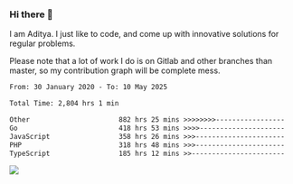 ### Hi there 👋

I am Aditya. I just like to code, and come up with innovative solutions for regular problems.

Please note that a lot of work I do is on Gitlab and other branches than master, so my contribution graph will be complete mess.

<!--START_SECTION:waka-->

```txt
From: 30 January 2020 - To: 10 May 2025

Total Time: 2,804 hrs 1 min

Other                      882 hrs 25 mins >>>>>>>>-----------------   31.47 %
Go                         418 hrs 53 mins >>>>---------------------   14.94 %
JavaScript                 358 hrs 26 mins >>>----------------------   12.78 %
PHP                        318 hrs 48 mins >>>----------------------   11.37 %
TypeScript                 185 hrs 12 mins >>-----------------------   06.61 %
```

<!--END_SECTION:waka-->

![](https://komarev.com/ghpvc/?username=BrainBuzzer)
